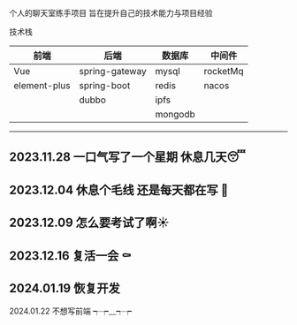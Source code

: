 个人的聊天室练手项目 旨在提升自己的技术能力与项目经验

技术栈

| 前端         | 后端                 | 数据库 | 中间件 |        
| ------------ | -------------------- | ------ | ------ |
| Vue          | spring-gateway       | mysql  | rocketMq|
| element-plus | spring-boot          | redis  | nacos |
|              | dubbo                | ipfs   |       |
|              |                      | mongodb|       |


------

2023.11.28  一口气写了一个星期 休息几天😴 
------
2023.12.04  休息个毛线 还是每天都在写 🤡
------
2023.12.09   怎么要考试了啊☀
------
2023.12.16  复活一会 ⚰
------
2024.01.19  恢复开发
------
2024.01.22 不想写前端 ┭┮﹏┭┮
